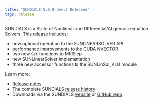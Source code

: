 ```yaml
---
title: "SUNDIALS 5.0.0-dev.2 Released"
tags: release
---
```


SUNDIALS is a SUite of Nonlinear and DIfferential/ALgebraic equation Solvers. This release includes:
- new optional operation to the SUNLINEARSOLVER API
- performance improvements to the CUDA NVECTOR
- two new `Set` functions to MRIStep
- new SUNLinearSolver implementation
- three new accessor functions to the SUNLinSol_KLU module

Learn more:
- [Release notes](https://github.com/LLNL/sundials/releases/tag/v5.0.0-dev.2)
- The complete SUNDIALS [release history](https://computing.llnl.gov/projects/sundials/release-history)
- Downloads via the SUNDIALS [website](https://computing.llnl.gov/projects/sundials) or [GitHub repo](https://github.com/LLNL/sundials)
